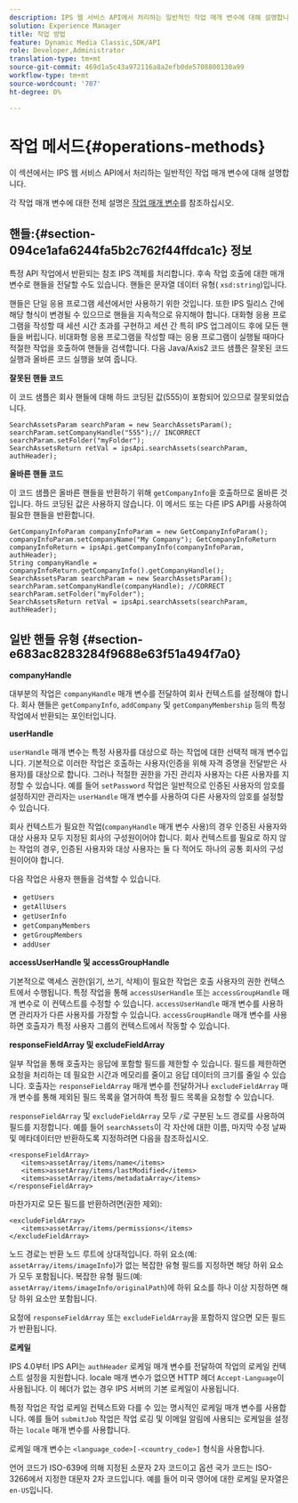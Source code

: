 ```yaml
---
description: IPS 웹 서비스 API에서 처리하는 일반적인 작업 매개 변수에 대해 설명합니다.
solution: Experience Manager
title: 작업 방법
feature: Dynamic Media Classic,SDK/API
role: Developer,Administrator
translation-type: tm+mt
source-git-commit: 469d1a5c43a972116a8a2efb0de5708800130a99
workflow-type: tm+mt
source-wordcount: '707'
ht-degree: 0%

---
```



# 작업 메서드{#operations-methods}

이 섹션에서는 IPS 웹 서비스 API에서 처리하는 일반적인 작업 매개 변수에 대해 설명합니다.

각 작업 매개 변수에 대한 전체 설명은 [작업 매개 변수](/help/aem-ips-api/operations/c-operations-intro/c-methods/c-methods.md)를 참조하십시오.

## 핸들:{#section-094ce1afa6244fa5b2c762f44ffdca1c} 정보

특정 API 작업에서 반환되는 참조 IPS 객체를 처리합니다. 후속 작업 호출에 대한 매개 변수로 핸들을 전달할 수도 있습니다. 핸들은 문자열 데이터 유형( `xsd:string`)입니다.

핸들은 단일 응용 프로그램 세션에서만 사용하기 위한 것입니다. 또한 IPS 릴리스 간에 해당 형식이 변경될 수 있으므로 핸들을 지속적으로 유지해야 합니다. 대화형 응용 프로그램을 작성할 때 세션 시간 초과를 구현하고 세션 간 특히 IPS 업그레이드 후에 모든 핸들을 버립니다. 비대화형 응용 프로그램을 작성할 때는 응용 프로그램이 실행될 때마다 적절한 작업을 호출하여 핸들을 검색합니다. 다음 Java/Axis2 코드 샘플은 잘못된 코드 실행과 올바른 코드 실행을 보여 줍니다.

**잘못된 핸들 코드**

이 코드 샘플은 회사 핸들에 대해 하드 코딩된 값(555)이 포함되어 있으므로 잘못되었습니다.

```
SearchAssetsParam searchParam = new SearchAssetsParam(); searchParam.setCompanyHandle("555");// INCORRECT 
searchParam.setFolder("myFolder"); 
SearchAssetsReturn retVal = ipsApi.searchAssets(searchParam, authHeader);
```

**올바른 핸들 코드**

이 코드 샘플은 올바른 핸들을 반환하기 위해 `getCompanyInfo`을 호출하므로 올바른 것입니다. 하드 코딩된 값은 사용하지 않습니다. 이 메서드 또는 다른 IPS API를 사용하여 필요한 핸들을 반환합니다.

```
GetCompanyInfoParam companyInfoParam = new GetCompanyInfoParam(); 
companyInfoParam.setCompanyName("My Company"); GetCompanyInfoReturn companyInfoReturn = ipsApi.getCompanyInfo(companyInfoParam, authHeader); 
String companyHandle = companyInfoReturn.getCompanyInfo().getCompanyHandle(); 
SearchAssetsParam searchParam = new SearchAssetsParam(); searchParam.setCompanyHandle(companyHandle); //CORRECT 
searchParam.setFolder("myFolder"); 
SearchAssetsReturn retVal = ipsApi.searchAssets(searchParam, authHeader);
```

## 일반 핸들 유형 {#section-e683ac8283284f9688e63f51a494f7a0}

**companyHandle**

대부분의 작업은 `companyHandle` 매개 변수를 전달하여 회사 컨텍스트를 설정해야 합니다. 회사 핸들은 `getCompanyInfo`, `addCompany` 및 `getCompanyMembership` 등의 특정 작업에서 반환되는 포인터입니다.

**userHandle**

`userHandle` 매개 변수는 특정 사용자를 대상으로 하는 작업에 대한 선택적 매개 변수입니다. 기본적으로 이러한 작업은 호출하는 사용자(인증을 위해 자격 증명을 전달받은 사용자)를 대상으로 합니다. 그러나 적절한 권한을 가진 관리자 사용자는 다른 사용자를 지정할 수 있습니다. 예를 들어 `setPassword` 작업은 일반적으로 인증된 사용자의 암호를 설정하지만 관리자는 `userHandle` 매개 변수를 사용하여 다른 사용자의 암호를 설정할 수 있습니다.

회사 컨텍스트가 필요한 작업(`companyHandle` 매개 변수 사용)의 경우 인증된 사용자와 대상 사용자 모두 지정된 회사의 구성원이어야 합니다. 회사 컨텍스트를 필요로 하지 않는 작업의 경우, 인증된 사용자와 대상 사용자는 둘 다 적어도 하나의 공통 회사의 구성원이어야 합니다.

다음 작업은 사용자 핸들을 검색할 수 있습니다.

* `getUsers`
* `getAllUsers`
* `getUserInfo`
* `getCompanyMembers`
* `getGroupMembers`
* `addUser`

**accessUserHandle 및 accessGroupHandle**

기본적으로 액세스 권한(읽기, 쓰기, 삭제)이 필요한 작업은 호출 사용자의 권한 컨텍스트에서 수행됩니다. 특정 작업을 통해 `accessUserHandle` 또는 `accessGroupHandle` 매개 변수로 이 컨텍스트를 수정할 수 있습니다. `accessUserHandle` 매개 변수를 사용하면 관리자가 다른 사용자를 가장할 수 있습니다. `accessGroupHandle` 매개 변수를 사용하면 호출자가 특정 사용자 그룹의 컨텍스트에서 작동할 수 있습니다.

**responseFieldArray 및 excludeFieldArray**

일부 작업을 통해 호출자는 응답에 포함할 필드를 제한할 수 있습니다. 필드를 제한하면 요청을 처리하는 데 필요한 시간과 메모리를 줄이고 응답 데이터의 크기를 줄일 수 있습니다. 호출자는 `responseFieldArray` 매개 변수를 전달하거나 `excludeFieldArray` 매개 변수를 통해 제외된 필드 목록을 열거하여 특정 필드 목록을 요청할 수 있습니다.

`responseFieldArray` 및 `excludeFieldArray` 모두 `/`로 구분된 노드 경로를 사용하여 필드를 지정합니다. 예를 들어 `searchAssets`이 각 자산에 대한 이름, 마지막 수정 날짜 및 메타데이터만 반환하도록 지정하려면 다음을 참조하십시오.

```
<responseFieldArray> 
   <items>assetArray/items/name</items> 
   <items>assetArray/items/lastModified</items> 
   <items>assetArray/items/metadataArray</items> 
</responseFieldArray>
```

마찬가지로 모든 필드를 반환하려면(권한 제외):

```
<excludeFieldArray> 
   <items>assetArray/items/permissions</items> 
</excludeFieldArray>
```

노드 경로는 반환 노드 루트에 상대적입니다. 하위 요소(예: `assetArray/items/imageInfo`)가 없는 복잡한 유형 필드를 지정하면 해당 하위 요소가 모두 포함됩니다. 복잡한 유형 필드(예: `assetArray/items/imageInfo/originalPath`)에 하위 요소를 하나 이상 지정하면 해당 하위 요소만 포함됩니다.

요청에 `responseFieldArray` 또는 `excludeFieldArray`을 포함하지 않으면 모든 필드가 반환됩니다.

**로케일**

IPS 4.0부터 IPS API는 `authHeader` 로케일 매개 변수를 전달하여 작업의 로케일 컨텍스트 설정을 지원합니다. locale 매개 변수가 없으면 HTTP 헤더 `Accept-Language`이 사용됩니다. 이 헤더가 없는 경우 IPS 서버의 기본 로케일이 사용됩니다.

특정 작업은 작업 로케일 컨텍스트와 다를 수 있는 명시적인 로케일 매개 변수를 사용합니다. 예를 들어 `submitJob` 작업은 작업 로깅 및 이메일 알림에 사용되는 로케일을 설정하는 `locale` 매개 변수를 사용합니다.

로케일 매개 변수는 `<language_code>[-<country_code>]` 형식을 사용합니다.

언어 코드가 ISO-639에 의해 지정된 소문자 2자 코드이고 옵션 국가 코드는 ISO-3266에서 지정한 대문자 2자 코드입니다. 예를 들어 미국 영어에 대한 로케일 문자열은 `en-US`입니다.
